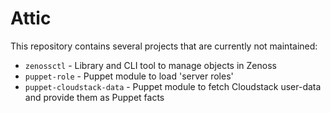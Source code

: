 # Attic
This repository contains several projects that are currently not maintained:
- `zenossctl` - Library and CLI tool to manage objects in Zenoss
- `puppet-role` - Puppet module to load 'server roles'
- `puppet-cloudstack-data` - Puppet module to fetch Cloudstack user-data and provide them as Puppet facts
